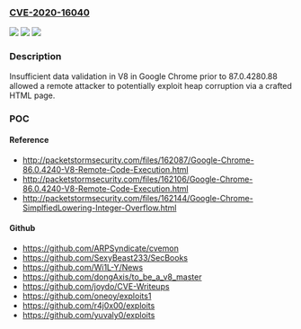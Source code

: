 ### [CVE-2020-16040](https://cve.mitre.org/cgi-bin/cvename.cgi?name=CVE-2020-16040)
![](https://img.shields.io/static/v1?label=Product&message=Chrome&color=blue)
![](https://img.shields.io/static/v1?label=Version&message=%3C%2087.0.4280.88%20&color=brighgreen)
![](https://img.shields.io/static/v1?label=Vulnerability&message=Insufficient%20data%20validation&color=brighgreen)

### Description

Insufficient data validation in V8 in Google Chrome prior to 87.0.4280.88 allowed a remote attacker to potentially exploit heap corruption via a crafted HTML page.

### POC

#### Reference
- http://packetstormsecurity.com/files/162087/Google-Chrome-86.0.4240-V8-Remote-Code-Execution.html
- http://packetstormsecurity.com/files/162106/Google-Chrome-86.0.4240-V8-Remote-Code-Execution.html
- http://packetstormsecurity.com/files/162144/Google-Chrome-SimplfiedLowering-Integer-Overflow.html

#### Github
- https://github.com/ARPSyndicate/cvemon
- https://github.com/SexyBeast233/SecBooks
- https://github.com/Wi1L-Y/News
- https://github.com/dongAxis/to_be_a_v8_master
- https://github.com/joydo/CVE-Writeups
- https://github.com/oneoy/exploits1
- https://github.com/r4j0x00/exploits
- https://github.com/yuvaly0/exploits

